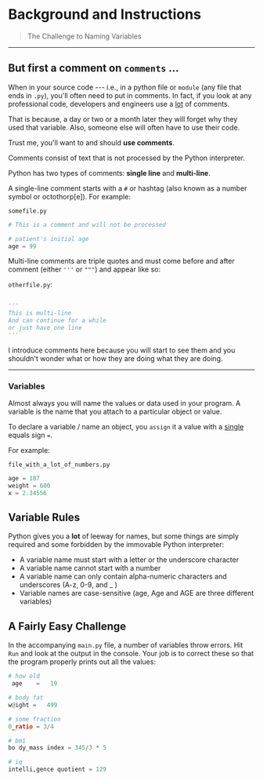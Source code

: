 # Background and Instructions

> The Challenge to Naming Variables

---

## But first a comment on `comments` ...

When in your source code --- i.e., in a python file or `module` (any file that ends in `.py`), you'll often need to put in comments.  In fact, if you look at any professional code, developers and engineers use a <u>lot</u> of comments.

That is because, a day or two or a month later they will forget why they used that variable.  Also, someone else will often have to use their code.

Trust me, you'll want to and should __use comments__.

Comments consist of text that is not processed by the Python interpreter.

Python has two types of comments: __single line__ and __multi-line__.

A single-line comment starts with a `#` or hashtag (also known as a number symbol or octothorp[e]).  For example:

`somefile.py`

```python
# This is a comment and will not be processed

# patient's initial age
age = 99

```

Multi-line comments are triple quotes and must come before and after comment (either `'''` or `"""`) and appear like so:

`otherfile.py`:

```python

'''
This is multi-line
And can continue for a while
or just have one line
'''
```

I introduce comments here because you will start to see them and you shouldn't wonder what or how they are doing what they are doing.

---

### Variables

Almost always you will name the values or data used in your program.  A variable is the name that you attach to a particular object or value.

To declare a variable / name an object, you `assign` it a value with a <u>single</u> equals sign `=`.

For example:

`file_with_a_lot_of_numbers.py`
```python
age = 187
weight = 600
x = 2.34556
```


## Variable Rules

Python gives you a __lot__ of leeway for names, but some things are simply required and some forbidden by the immovable Python interpreter:

- A variable name must start with a letter or the underscore character
- A variable name cannot start with a number
- A variable name can only contain alpha-numeric characters and underscores (A-z, 0-9, and _ )
- Variable names are case-sensitive (age, Age and AGE are three different variables)

## A Fairly Easy Challenge

In the accompanying `main.py` file, a number of variables throw errors.  Hit `Run` and look at the output in the console.  Your job is to correct these so that the program properly prints out all the values:

```python
# how old
 age    =   19

# body fat
w@ight =   499

# some fraction
0_ratio = 3/4

# bmi
bo dy_mass index = 345/3 * 5

# iq
intelli,gence quotient = 129



```


